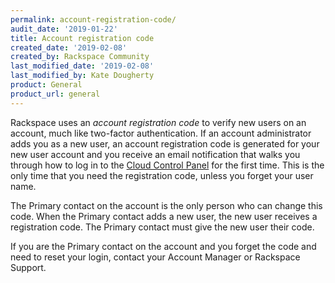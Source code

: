 ```yaml
---
permalink: account-registration-code/
audit_date: '2019-01-22'
title: Account registration code
created_date: '2019-02-08'
created_by: Rackspace Community
last_modified_date: '2019-02-08'
last_modified_by: Kate Dougherty
product: General
product_url: general
---
```


Rackspace uses an _account registration code_ to verify new users on an
account, much like two-factor authentication. If an account administrator 
adds you as a new user, an account registration code is generated for 
your new user account and you receive an email notification that 
walks you through how to log in to the 
[Cloud Control Panel](https://login.rackspace.com) for the first time. 
This is the only time that you need the registration code, 
unless you forget your user name.

The Primary contact on the account is the only person who can change this
code. When the Primary contact adds a new user, the new user receives a 
registration code. The Primary contact must give the new user their code.

If you are the Primary contact on the account and you forget the code and need
to reset your login, contact your Account Manager or Rackspace Support.
